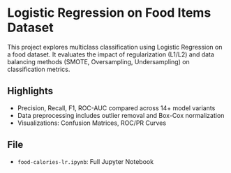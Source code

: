 # Logistic Regression on Food Items Dataset

This project explores multiclass classification using Logistic Regression on a food dataset. It evaluates the impact of regularization (L1/L2) and data balancing methods (SMOTE, Oversampling, Undersampling) on classification metrics.

## Highlights
- Precision, Recall, F1, ROC-AUC compared across 14+ model variants
- Data preprocessing includes outlier removal and Box-Cox normalization
- Visualizations: Confusion Matrices, ROC/PR Curves

## File
- `food-calories-lr.ipynb`: Full Jupyter Notebook
